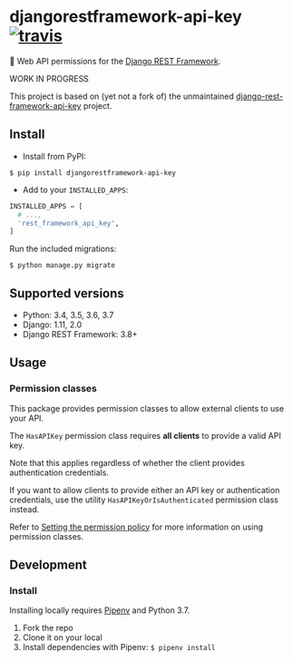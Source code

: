 # djangorestframework-api-key [![travis][travis-image]][travis-url]

🔐 Web API permissions for the [Django REST Framework][rest-framework-url].

WORK IN PROGRESS

This project is based on (yet not a fork of) the unmaintained [django-rest-framework-api-key][django-rest-framework-api-key-url] project.

## Install

- Install from PyPI:

```
$ pip install djangorestframework-api-key
```

- Add to your `INSTALLED_APPS`:

```python
INSTALLED_APPS = [
  # ...,
  'rest_framework_api_key',
]
```

Run the included migrations:

```
$ python manage.py migrate
```

## Supported versions

- Python: 3.4, 3.5, 3.6, 3.7
- Django: 1.11, 2.0
- Django REST Framework: 3.8+

## Usage

### Permission classes

This package provides permission classes to allow external clients to use your API.

The `HasAPIKey` permission class requires **all clients** to provide a valid API key.

Note that this applies regardless of whether the client provides authentication credentials.

If you want to allow clients to provide either an API key or authentication credentials, use the utility `HasAPIKeyOrIsAuthenticated` permission class instead.

Refer to [Setting the permission policy][setting-the-permission-policy-url] for more information on using permission classes.

## Development

### Install

Installing locally requires [Pipenv][pipenv-url] and Python 3.7.

1. Fork the repo
2. Clone it on your local
3. Install dependencies with Pipenv: `$ pipenv install`


<!-- URLs -->

[rest-framework-url]: http://www.django-rest-framework.org

[pipenv-url]: https://github.com/pypa/pipenv

[setting-the-permission-policy-url]: http://www.django-rest-framework.org/api-guide/permissions/#setting-the-permission-policy

[django-rest-framework-api-key-url]: https://github.com/manosim/django-rest-framework-api-key

[travis-image]: https://travis-ci.org/florimondmanca/djangorestframework-api-key.svg?branch=master

[travis-url]: https://travis-ci.org/florimondmanca/djangorestframework-api-key

